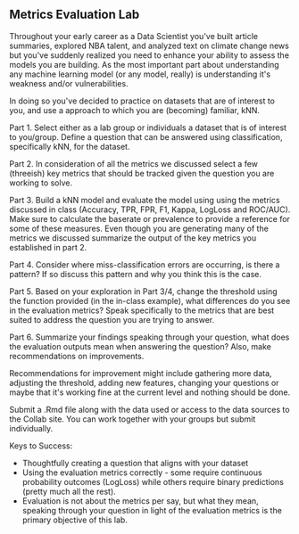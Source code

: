 ## Metrics Evaluation Lab

Throughout your early career as a Data Scientist you've built article summaries, 
explored NBA talent, and analyzed text on climate change news but you've suddenly realized you need to enhance your ability to assess the models you are building. 
As the most important part about understanding any machine learning model 
(or any model, really) is understanding it's weakness and/or vulnerabilities. 

In doing so you've decided to practice on datasets that are of interest to you, 
and use a approach to which you are (becoming) familiar, kNN. 

Part 1. Select either as a lab group or individuals a dataset that is of interest to you/group. Define a question that can be answered using classification, specifically kNN, for the dataset. 

Part 2. In consideration of all the metrics we discussed select a few (threeish) key metrics that should be tracked given the question you are working to solve. 

Part 3. Build a kNN model and evaluate the model using using the metrics discussed in class (Accuracy, TPR, FPR, F1, Kappa, LogLoss and ROC/AUC). Make sure to calculate the baserate or prevalence to provide a reference for some of these measures. Even though you are generating many of the metrics we discussed summarize the output of the key metrics you established in part 2. 

Part 4. Consider where miss-classification errors are occurring, is there a pattern? If so discuss this pattern and why you think this is the case. 

Part 5. Based on your exploration in Part 3/4, change the threshold using the function provided (in the in-class example), what differences do you see in the evaluation metrics? Speak specifically to the metrics that are best suited to address the question you are trying to answer. 

Part 6. Summarize your findings speaking through your question, what does the evaluation outputs mean when answering the question? Also, make recommendations on improvements. 

Recommendations for improvement might include gathering more data, adjusting the threshold, adding new features, changing your questions or maybe that it's working fine at the current level and nothing should be done. 

Submit a .Rmd file along with the data used or access to the data sources to the Collab site. You can work together with your groups but submit individually. 

Keys to Success: 
* Thoughtfully creating a question that aligns with your dataset
* Using the evaluation metrics correctly - some require continuous probability outcomes (LogLoss) while others require binary predictions (pretty much all the rest).
* Evaluation is not about the metrics per say, but what they mean, speaking through your question in light of the evaluation metrics is the primary objective of this lab. 
